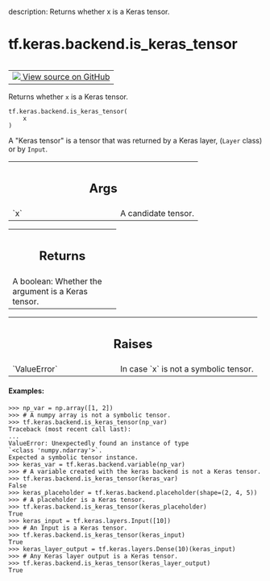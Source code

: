 description: Returns whether x is a Keras tensor.

<div itemscope itemtype="http://developers.google.com/ReferenceObject">
<meta itemprop="name" content="tf.keras.backend.is_keras_tensor" />
<meta itemprop="path" content="Stable" />
</div>

# tf.keras.backend.is_keras_tensor

<!-- Insert buttons and diff -->

<table class="tfo-notebook-buttons tfo-api nocontent" align="left">
<td>
  <a target="_blank" href="https://github.com/keras-team/keras/tree/v2.15.0/keras/backend.py#L1289-L1350">
    <img src="https://www.tensorflow.org/images/GitHub-Mark-32px.png" />
    View source on GitHub
  </a>
</td>
</table>



Returns whether `x` is a Keras tensor.


<pre class="devsite-click-to-copy prettyprint lang-py tfo-signature-link">
<code>tf.keras.backend.is_keras_tensor(
    x
)
</code></pre>



<!-- Placeholder for "Used in" -->

A "Keras tensor" is a tensor that was returned by a Keras layer,
(`Layer` class) or by `Input`.

<!-- Tabular view -->
 <table class="responsive fixed orange">
<colgroup><col width="214px"><col></colgroup>
<tr><th colspan="2"><h2 class="add-link">Args</h2></th></tr>

<tr>
<td>
`x`<a id="x"></a>
</td>
<td>
A candidate tensor.
</td>
</tr>
</table>



<!-- Tabular view -->
 <table class="responsive fixed orange">
<colgroup><col width="214px"><col></colgroup>
<tr><th colspan="2"><h2 class="add-link">Returns</h2></th></tr>
<tr class="alt">
<td colspan="2">
A boolean: Whether the argument is a Keras tensor.
</td>
</tr>

</table>



<!-- Tabular view -->
 <table class="responsive fixed orange">
<colgroup><col width="214px"><col></colgroup>
<tr><th colspan="2"><h2 class="add-link">Raises</h2></th></tr>

<tr>
<td>
`ValueError`<a id="ValueError"></a>
</td>
<td>
In case `x` is not a symbolic tensor.
</td>
</tr>
</table>



#### Examples:



```
>>> np_var = np.array([1, 2])
>>> # A numpy array is not a symbolic tensor.
>>> tf.keras.backend.is_keras_tensor(np_var)
Traceback (most recent call last):
...
ValueError: Unexpectedly found an instance of type
`<class 'numpy.ndarray'>`.
Expected a symbolic tensor instance.
>>> keras_var = tf.keras.backend.variable(np_var)
>>> # A variable created with the keras backend is not a Keras tensor.
>>> tf.keras.backend.is_keras_tensor(keras_var)
False
>>> keras_placeholder = tf.keras.backend.placeholder(shape=(2, 4, 5))
>>> # A placeholder is a Keras tensor.
>>> tf.keras.backend.is_keras_tensor(keras_placeholder)
True
>>> keras_input = tf.keras.layers.Input([10])
>>> # An Input is a Keras tensor.
>>> tf.keras.backend.is_keras_tensor(keras_input)
True
>>> keras_layer_output = tf.keras.layers.Dense(10)(keras_input)
>>> # Any Keras layer output is a Keras tensor.
>>> tf.keras.backend.is_keras_tensor(keras_layer_output)
True
```